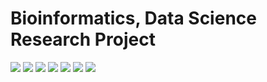 # Bioinformatics, Data Science Research Project

![](images/Graph1.PNG)
![](images/Graph2.PNG)
![](images/Graph3.PNG)
![](images/Graph3.PNG)
![](images/Graph4.PNG)
![](images/Graph5.PNG)
![](images/Graph6.PNG)

